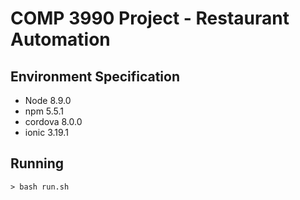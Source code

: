 # COMP 3990 Project - Restaurant Automation

## Environment Specification
- Node 8.9.0
- npm 5.5.1
- cordova 8.0.0
- ionic 3.19.1

## Running
```
> bash run.sh
```
